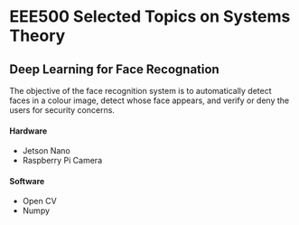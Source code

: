 # EEE500 Selected Topics on Systems Theory

## Deep Learning for Face Recognation

The objective of the face recognition system is to automatically detect faces in a colour image, detect whose face appears, and verify or deny the users for security concerns.

#### Hardware

- Jetson Nano
- Raspberry Pi Camera

#### Software

- Open CV
- Numpy
